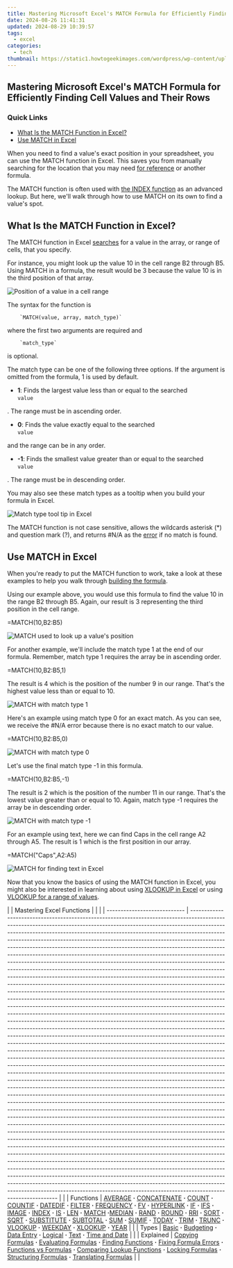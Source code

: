 ```yaml
---
title: Mastering Microsoft Excel's MATCH Formula for Efficiently Finding Cell Values and Their Rows
date: 2024-08-26 11:41:31
updated: 2024-08-29 10:39:57
tags:
  - excel
categories:
  - tech
thumbnail: https://static1.howtogeekimages.com/wordpress/wp-content/uploads/2021/09/microsoft_excel_hero_1200x675.jpg
---
```


## Mastering Microsoft Excel's MATCH Formula for Efficiently Finding Cell Values and Their Rows

### Quick Links

* [What Is the MATCH Function in Excel?](https://android-location-track.techidaily.com/in-2024-how-to-track-a-lost-realme-narzo-60x-5g-for-free-drfone-by-drfone-virtual-android/)
* [Use MATCH in Excel](https://easy-unlock-android.techidaily.com/the-ultimate-guide-how-to-bypass-swipe-screen-to-unlock-on-nokia-c210-device-by-drfone-android/)

 When you need to find a value's exact position in your spreadsheet, you can use the MATCH function in Excel. This saves you from manually searching for the location that you may need [for reference](https://extra-information.techidaily.com/in-2024-chic-coverage-for-your-portable-screen/) or another formula.

 The MATCH function is often used with [the INDEX function](https://youtube-help.techidaily.com/in-2024-the-full-course-on-becoming-a-yt-creator-expert/) as an advanced lookup. But here, we'll walk through how to use MATCH on its own to find a value's spot.

##  What Is the MATCH Function in Excel?

 The MATCH function in Excel [searches](https://win11.techidaily.com/renaissance-pc-refresh-with-atlasos/) for a value in the array, or range of cells, that you specify.

 For instance, you might look up the value 10 in the cell range B2 through B5\. Using MATCH in a formula, the result would be 3 because the value 10 is in the third position of that array.

![Position of a value in a cell range](https://static1.howtogeekimages.com/wordpress/wp-content/uploads/2022/03/Position-ExcelMATCHFunction.png) 

 The syntax for the function is 

        `MATCH(value, array, match_type)`
    
 where the first two arguments are required and 

        `match_type`
    
 is optional.

 The match type can be one of the following three options. If the argument is omitted from the formula, 1 is used by default.

* **1**: Finds the largest value less than or equal to the searched  
        `value`  
      
 . The range must be in ascending order.
* **0**: Finds the value exactly equal to the searched  
        `value`  
      
 and the range can be in any order.
* **\-1**: Finds the smallest value greater than or equal to the searched  
        `value`  
      
 . The range must be in descending order.

 You may also see these match types as a tooltip when you build your formula in Excel.

![Match type tool tip in Excel](https://static1.howtogeekimages.com/wordpress/wp-content/uploads/2022/03/MatchTypes-ExcelMATCHFunction.png) 

 The MATCH function is not case sensitive, allows the wildcards asterisk (\*) and question mark (?), and returns #N/A as the [error](https://instagram-videos.techidaily.com/updated-cut-and-paste-success-enhancing-videos-for-instagram-shares/) if no match is found.

##  Use MATCH in Excel

 When you're ready to put the MATCH function to work, take a look at these examples to help you walk through [building the formula](https://extra-resources.techidaily.com/2024-approved-crafting-visuals-in-ae-selecting-excellent-plugin-choices/).

 Using our example above, you would use this formula to find the value 10 in the range B2 through B5\. Again, our result is 3 representing the third position in the cell range.

=MATCH(10,B2:B5)

![MATCH used to look up a value's position](https://static1.howtogeekimages.com/wordpress/wp-content/uploads/2022/03/Match10-ExcelMATCHFunction.png) 

 For another example, we'll include the match type 1 at the end of our formula. Remember, match type 1 requires the array be in ascending order.

=MATCH(10,B2:B5,1)

 The result is 4 which is the position of the number 9 in our range. That's the highest value less than or equal to 10.

![MATCH with match type 1](https://static1.howtogeekimages.com/wordpress/wp-content/uploads/2022/03/MatchType1-ExcelMATCHFunction.png) 

 Here's an example using match type 0 for an exact match. As you can see, we receive the #N/A error because there is no exact match to our value.

=MATCH(10,B2:B5,0)

![MATCH with match type 0](https://static1.howtogeekimages.com/wordpress/wp-content/uploads/2022/03/MatchType0-ExcelMATCHFunction.png) 

 Let's use the final match type -1 in this formula.

=MATCH(10,B2:B5,-1)

 The result is 2 which is the position of the number 11 in our range. That's the lowest value greater than or equal to 10\. Again, match type -1 requires the array be in descending order.

![MATCH with match type -1](https://static1.howtogeekimages.com/wordpress/wp-content/uploads/2022/03/MatchType-1-ExcelMATCHFunction.png) 

 For an example using text, here we can find Caps in the cell range A2 through A5\. The result is 1 which is the first position in our array.

=MATCH("Caps",A2:A5)

![MATCH for finding text in Excel](https://static1.howtogeekimages.com/wordpress/wp-content/uploads/2022/03/MatchText-ExcelMATCHFunction.png) 

 Now that you know the basics of using the MATCH function in Excel, you might also be interested in learning about using [XLOOKUP in Excel](https://android-transfer.techidaily.com/in-2024-5-ways-to-transfer-music-from-asus-rog-phone-7-ultimate-to-other-android-devices-easily-drfone-by-drfone-transfer-from-android-transfer-from-android/) or using [VLOOKUP for a range of values](https://win-able.techidaily.com/1723001670706-troubleshooting-genshin-impact-fix-stability-issues-and-stop-pc-crashes/).

| |  Mastering Excel Functions |                                                                                                                                                                                                                                                                                                                                                                                                                                                                                                                                                                                                                                                                                                                                                                                                                                                                                                                                                                                                                                                                                                                                                                                                                                                                                                                                                                                                                                                                                                                                                                                                                                                                                                                                                                                                                                                                                                                                                                                                                                                                                                                                                                                                                                                                                                                                                                                                                                                                                                                                                                                                                                                                                                                                                                                                                                                                                                                                                                                                                                                                                                                    |  |
| ---------------------------- | ------------------------------------------------------------------------------------------------------------------------------------------------------------------------------------------------------------------------------------------------------------------------------------------------------------------------------------------------------------------------------------------------------------------------------------------------------------------------------------------------------------------------------------------------------------------------------------------------------------------------------------------------------------------------------------------------------------------------------------------------------------------------------------------------------------------------------------------------------------------------------------------------------------------------------------------------------------------------------------------------------------------------------------------------------------------------------------------------------------------------------------------------------------------------------------------------------------------------------------------------------------------------------------------------------------------------------------------------------------------------------------------------------------------------------------------------------------------------------------------------------------------------------------------------------------------------------------------------------------------------------------------------------------------------------------------------------------------------------------------------------------------------------------------------------------------------------------------------------------------------------------------------------------------------------------------------------------------------------------------------------------------------------------------------------------------------------------------------------------------------------------------------------------------------------------------------------------------------------------------------------------------------------------------------------------------------------------------------------------------------------------------------------------------------------------------------------------------------------------------------------------------------------------------------------------------------------------------------------------------------------------------------------------------------------------------------------------------------------------------------------------------------------------------------------------------------------------------------------------------------------------------------------------------------------------------------------------------------------------------------------------------------------------------------------------------------------------------------------------------ |  |
| Functions                    | [AVERAGE](https://win-able.techidaily.com/fixing-overwatch-startup-issues-how-to-get-rid-of-the-persistent-black-screen/) **·** [CONCATENATE](https://fake-location.techidaily.com/is-pgsharp-legal-when-you-are-playing-pokemon-on-xiaomi-redmi-13c-5g-drfone-by-drfone-virtual-android/) **·** [COUNT](https://android-location-track.techidaily.com/how-to-track-a-lost-xiaomi-redmi-note-12t-pro-for-free-drfone-by-drfone-virtual-android/) **·** [COUNTIF](https://win-forum.techidaily.com/complete-tutorial-clearing-out-windows-10-memory-dump-data/) **·** [DATEDIF](https://youtube-data.techidaily.com/n-2024-explore-the-best-historian-content-top-10-youtube-recommendations/) **·** [FILTER](https://youtube-sure.techidaily.com/024-approved-the-ultimate-guide-to-youtube-live-streaming/) **·** [FREQUENCY](https://digital-screen-recording.techidaily.com/new-ideal-low-impact-recording-devices-for-eco-conscious-filmmakers/) **·** [FV](https://on-screen-recording.techidaily.com/updated-2024-approved-enhancing-gaming-experience-with-steam-switch-control/) **·** [HYPERLINK](https://some-guidance.techidaily.com/updated-the-minimalists-guide-to-aerial-imagery-with-dji-spark/) **·** [IF](https://android-unlock.techidaily.com/in-2024-how-to-use-google-assistant-on-your-lock-screen-of-huawei-phone-by-drfone-android/) **·** [IFS](https://screen-recording.techidaily.com/updated-ultimate-techniques-for-precise-iptv-screen-imaging/) **·** [IMAGE](https://screen-mirror.techidaily.com/top-10-airplay-apps-in-xiaomi-redmi-note-12-5g-for-streaming-drfone-by-drfone-android/) **·** [INDEX](https://youtube-help.techidaily.com/in-2024-the-full-course-on-becoming-a-yt-creator-expert/) **·** [IS](https://win-amazing.techidaily.com/new-release-gtx-1650-super-driver-updates-compatible-with-windows-11/) **·** [LEN](https://extra-hints.techidaily.com/scalable-and-stylish-type-in-ae-with-top-choices/) **·** [MATCH](https://extra-guidance.techidaily.com/mirthful-missions-delving-into-the-goofy-movie-vhs-for-2024/) **·**[MEDIAN](https://some-techniques.techidaily.com/in-2024-from-novice-to-expert-the-complete-powerdirector-journey/) **·** [RAND](https://instagram-video-recordings.techidaily.com/updated-master-igtv-edits-top-10-tools-ranked/) **·** [ROUND](https://youtube-zero.techidaily.com/ed-2024-approved-the-quick-pathway-to-establishing-a-video-channel-on-your-phone/) **·** [RRI](https://vp-tips.techidaily.com/2024-approved-quick-cash-on-reddit-here-are-13-ways-for-new-users/) **·** [SORT](https://some-techniques.techidaily.com/2024-approved-gopro-versus-polaroid-editing-faces-vs-cameras-that-shoot-them/) **·** [SQRT](https://screen-video-capture.techidaily.com/in-2024-master-guide-ultimate-tips-for-maximizing-mobizens-screen-capture/) **·** [SUBSTITUTE](https://screen-sharing-recording.techidaily.com/updated-maiden-shoot-revelations-and-critique-for-2024/) **·** [SUBTOTAL](https://phone-solutions.techidaily.com/in-2024-prank-your-friends-easy-ways-to-fake-and-share-google-maps-location-on-oppo-a78-5g-drfone-by-drfone-virtual-android/) **·** [SUM](https://instagram-videos.techidaily.com/updated-steps-to-instagram-verification-and-fan-growth-in-under-150-characters/) **·** [SUMIF](https://on-screen-recording.techidaily.com/pinnacle-platforms-transforming-online-interaction/) **·** [TODAY](https://some-guidance.techidaily.com/2024-approved-unlock-spark-ars-full-potential-with-personalized-lut-implementations/) **·** [TRIM](https://graphic-issues.techidaily.com/regaining-access-to-nvidia-writable-displays/) **·** [TRUNC](https://windows11.techidaily.com/balancing-cpu-and-memory-use-after-news-downloads/) **·** [VLOOKUP](https://extra-tips.techidaily.com/integrate-sound-and-sight-web-studio/) **·** [WEEKDAY](https://youtube-tips.techidaily.com/n-2024-virtual-voyage-youtubes-premier-10-vr-video-experience/) **·** [XLOOKUP](https://android-transfer.techidaily.com/in-2024-5-ways-to-transfer-music-from-asus-rog-phone-7-ultimate-to-other-android-devices-easily-drfone-by-drfone-transfer-from-android-transfer-from-android/) **·** [YEAR](https://facebook-record-videos.techidaily.com/updated-in-2024-captivating-content-the-basics-of-removing-background-from-videos/) |  |
| Types                        | [Basic](https://visual-screen-recording.techidaily.com/in-2024-a-step-by-step-recorder-for-discord-enthusiasts/) **·** [Budgeting](https://easy-unlock-android.techidaily.com/in-2024-how-to-reset-a-realme-narzo-60-pro-5g-phone-that-is-locked-by-drfone-android/) **·** [Data Entry](https://vimeo-videos.techidaily.com/in-2024-high-end-downloads-best-10-apps-for-extracting-vimeo-videos/) **·** [Logical](https://extra-skills.techidaily.com/in-2024-spark-engagement-the-ultimate-list-of-video-text-effects/) **·** [Text](https://video-screen-grab.techidaily.com/updated-the-art-of-smooth-video-transitioning-for-2024/) **·** [Time and Date](https://extra-lessons.techidaily.com/kickstart-your-telegram-promotion-journey-tips-for-newbies/)                                                                                                                                                                                                                                                                                                                                                                                                                                                                                                                                                                                                                                                                                                                                                                                                                                                                                                                                                                                                                                                                                                                                                                                                                                                                                                                                                                                                                                                                                                                                                                                                                                                                                                                                                                                                                                                                                                                                                                                                                                                                                                                                                                                                                                                                                                                                                                                                                                                                                                                                                                              |  |
| Explained                    | [Copying Formulas](https://extra-tips.techidaily.com/in-2024-converting-personal-memories-from-stillness-to-motion/) **·** [Evaluating Formulas](https://youtube-blog.techidaily.com/ed-the-role-of-youtube-images-in-video-promotion-and-discovery-for-2024/) **·** [Finding Functions](https://win11.techidaily.com/renaissance-pc-refresh-with-atlasos/) **·** [Fixing Formula Errors](https://extra-lessons.techidaily.com/step-into-premium-sound-quality-garageband-edition/) **·** [Functions vs Formulas](https://games-able.techidaily.com/is-premium-play-on-demand-worth-it/) **·** [Comparing Lookup Functions](https://tech-revival.techidaily.com/examining-codegpts-capabilities-in-tech-innovation/) **·** [Locking Formulas](https://some-guidance.techidaily.com/in-2024-unveiling-effective-sales-methods/) **·** [Structuring Formulas](https://youtube-docs.techidaily.com/n-2024-automate-playlist-retrieval-from-youtube-directly/) **·** [Translating Formulas](https://extra-tips.techidaily.com/techniques-to-reduce-nausea-while-in-vr/)                                                                                                                                                                                                                                                                                                                                                                                                                                                                                                                                                                                                                                                                                                                                                                                                                                                                                                                                                                                                                                                                                                                                                                                                                                                                                                                                                                                                                                                                                                                                                                                                                                                                                                                                                                                                                                                                                                                                                                                                                                                                                                                                                 |  |

<ins class="adsbygoogle"
     style="display:block"
     data-ad-format="autorelaxed"
     data-ad-client="ca-pub-7571918770474297"
     data-ad-slot="1223367746"></ins>



<ins class="adsbygoogle"
     style="display:block"
     data-ad-client="ca-pub-7571918770474297"
     data-ad-slot="8358498916"
     data-ad-format="auto"
     data-full-width-responsive="true"></ins>
